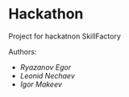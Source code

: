 # Hackathon
Project for hackatnon SkillFactory

Authors:
  - *Ryazanov Egor*
  - *Leonid Nechaev*
  - *Igor Makeev*
